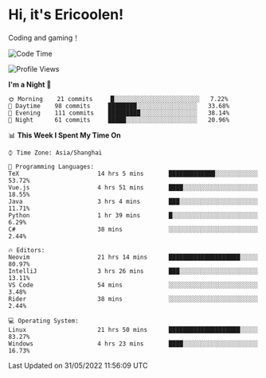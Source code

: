 # Hi, it's Ericoolen!
Coding and gaming！

<!--START_SECTION:waka-->
![Code Time](http://img.shields.io/badge/Code%20Time-301%20hrs%208%20mins-blue)

![Profile Views](http://img.shields.io/badge/Profile%20Views-4-blue)

**I'm a Night 🦉** 

```text
🌞 Morning    21 commits     █░░░░░░░░░░░░░░░░░░░░░░░░   7.22% 
🌆 Daytime    98 commits     ████████░░░░░░░░░░░░░░░░░   33.68% 
🌃 Evening    111 commits    █████████░░░░░░░░░░░░░░░░   38.14% 
🌙 Night      61 commits     █████░░░░░░░░░░░░░░░░░░░░   20.96%

```


📊 **This Week I Spent My Time On** 

```text
⌚︎ Time Zone: Asia/Shanghai

💬 Programming Languages: 
TeX                      14 hrs 5 mins       █████████████░░░░░░░░░░░░   53.72% 
Vue.js                   4 hrs 51 mins       ████░░░░░░░░░░░░░░░░░░░░░   18.55% 
Java                     3 hrs 4 mins        ███░░░░░░░░░░░░░░░░░░░░░░   11.71% 
Python                   1 hr 39 mins        █░░░░░░░░░░░░░░░░░░░░░░░░   6.29% 
C#                       38 mins             ░░░░░░░░░░░░░░░░░░░░░░░░░   2.44%

🔥 Editors: 
Neovim                   21 hrs 14 mins      ████████████████████░░░░░   80.97% 
IntelliJ                 3 hrs 26 mins       ███░░░░░░░░░░░░░░░░░░░░░░   13.11% 
VS Code                  54 mins             ░░░░░░░░░░░░░░░░░░░░░░░░░   3.48% 
Rider                    38 mins             ░░░░░░░░░░░░░░░░░░░░░░░░░   2.44%

💻 Operating System: 
Linux                    21 hrs 50 mins      ████████████████████░░░░░   83.27% 
Windows                  4 hrs 23 mins       ████░░░░░░░░░░░░░░░░░░░░░   16.73%

```


 Last Updated on 31/05/2022 11:56:09 UTC
<!--END_SECTION:waka-->

